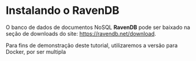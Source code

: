 # Instalando o RavenDB

O banco de dados de documentos NoSQL **RavenDB** pode ser baixado na seção de downloads do site: https://ravendb.net/download.

Para fins de demonstração deste tutorial, utilizaremos a versão para Docker, por ser multipla 

<!--stackedit_data:
eyJoaXN0b3J5IjpbLTYwNTUzMDg5Nyw5MDIxOTIwMzVdfQ==
-->